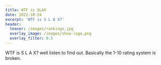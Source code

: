 ```yaml
---
title: WTF is SLAX
date: 2022-10-24
excerpt: 'WTF is S L A X?'
header:
  teaser: /images/rankings.jpg
  overlay_image: /images/show-logo.png
  overlay_filter: 0.5
---
```


<!--<iframe src='https://open.spotify.com/embed/episode/6KSJJ4oyEcNQ5iFpZOKMGj' width='80%' height='232' frameborder='0' allowtransparency='true' allow='encrypted-media'></iframe>-->

WTF is S L A X? well listen to find out. Basically the 1-10 rating system is broken. 
